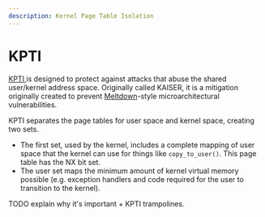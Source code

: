 ```yaml
---
description: Kernel Page Table Isolation
---
```


# KPTI

[KPTI ](https://www.kernel.org/doc/html/next/x86/pti.html)is designed to protect against attacks that abuse the shared user/kernel address space. Originally called KAISER, it is a mitigation originally created to prevent [Meltdown](https://meltdownattack.com/)-style microarchitectural vulnerabilities.

KPTI separates the page tables for user space and kernel space, creating two sets.

* The first set, used by the kernel, includes a complete mapping of user space that the kernel can use for things like `copy_to_user()`. This page table has the NX bit set.&#x20;
* The user set maps the minimum amount of kernel virtual memory possible (e.g. exception handlers and code required for the user to transition to the kernel).

TODO explain why it's important + KPTI trampolines.

